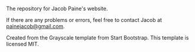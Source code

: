 The repository for Jacob Paine's website.

If there are any problems or errors, feel free to contact Jacob at painejacob@gmail.com.




Created from the Grayscale template from Start Bootstrap. This template is licensed MIT.
